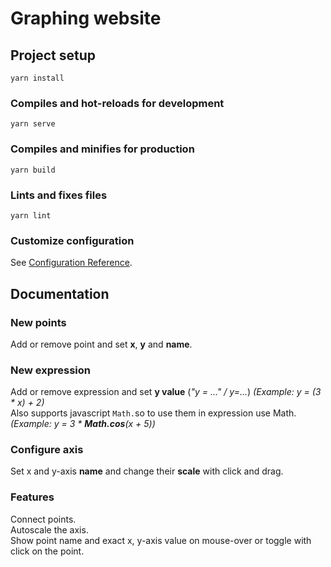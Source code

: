 # Graphing website

## Project setup
```
yarn install
```

### Compiles and hot-reloads for development
```
yarn serve
```

### Compiles and minifies for production
```
yarn build
```

### Lints and fixes files
```
yarn lint
```

### Customize configuration
See [Configuration Reference](https://cli.vuejs.org/config/).

## Documentation 
### New points
Add or remove point and set __x__, __y__ and __name__.

### New expression
Add or remove expression and set __y value__ (_"y = ..." / y=..._) _(Example: y = (3 * x) + 2)_  
Also supports javascript ```Math.```so to use them in expression use Math. _(Example: y = 3 * **Math.cos**(x + 5))_

### Configure axis
Set x and y-axis __name__ and change their __scale__ with click and drag.

### Features
Connect points.  
Autoscale the axis.  
Show point name and exact x, y-axis value on mouse-over or toggle with click on the point. 
